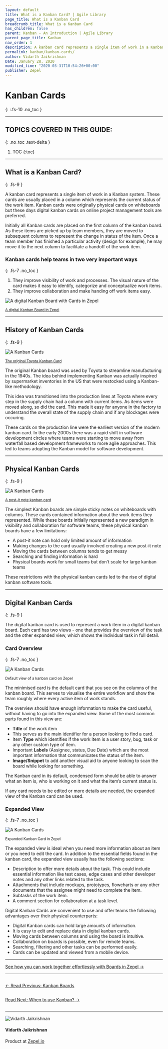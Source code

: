 ```yaml
---
layout: default
title: What is a Kanban Card? | Agile Library
page_title: What is a Kanban Card
breadcrumb_title: What is a Kanban Card
has_children: false
parent: Kanban - An Introduction | Agile Library
parent_page_title: Kanban
nav_order: 1
description: A kanban card represents a single item of work in a Kanban Board. A kanban card is placed in a column to represent its current status. Learn more.
permalink: kanban/kanban-cards/
author: Vidarth Jaikrishnan
Date: January 28, 2020
modified_time: "2020-03-31T10:54:26+00:00"
publisher: Zepel
---
```


# Kanban Cards
{: :.fs-10 .no_toc }

---

## TOPICS COVERED IN THIS GUIDE:
{: .no_toc .text-delta }

1. TOC
{:toc}

---

## What is a Kanban Card?
{: .fs-9 }

A kanban card represents a single item of work in a Kanban system. These cards are usually placed in a column which represents the current status of the work item. Kanban cards were originally physical cards on whiteboards but these days digital kanban cards on online project management tools are preferred. 

Initially all Kanban cards are placed on the first column of the kanban board. As these items are picked up by team members, they are moved to subsequent columns to represent the change in status of the item. Once a team member has finished a particular activity (design for example), he may move it to the next column to facilitate a handoff of the work item. 

### Kanban cards help teams in two very important ways
{: .fs-7 .no_toc }

1. They improve visibility of work and processes. The visual nature of the card makes it easy to identify, categorize and conceptualize work items. 
1. They improve collaboration and make handing off work items easy.

![A digital Kanban Board with Cards in Zepel](/agile/assets/uploads/kanban-board-with-cards-in-zepel.png)
<div class="caption">
<small><a href="https://zepel.io/" target="_blank">A digital Kanban Board in Zepel</a></small>
</div>

---

## History of Kanban Cards
{: .fs-9 }

![A Kanban Cards](/agile/assets/uploads/kanban-cards-history.jpg)
<div class="caption">
<small><a rel="noreferrer noopener" href="https://www.allaboutlean.com/toyota-kanban/toyota-kanban-cropped" target="_blank">The original Toyota Kanban Card</a>
</small>
</div>

The original Kanban board was used by Toyota to streamline manufacturing in the 1940s. The idea behind implementing Kanban was actually inspired by supermarket inventories in the US that were restocked using a Kanban-like methodology. 

This idea was transitioned into the production lines at Toyota where every step in the supply chain had a column with current items. As items were moved along, so did the card. This made it easy for anyone in the factory to understand the overall state of the supply chain and if any blockages were occuring. 

These cards on the production line were the earliest version of the modern kanban card. 
In the early 2000s there was a rapid shift in software development circles where teams were starting to move away from waterfall based development frameworks to more agile approaches. This led to teams adopting the Kanban model for software development.

---

## Physical Kanban Cards
{: .fs-9 }

![A Kanban Cards](/agile/assets/uploads/post-it-note-kanban-card.png)
<div class="caption">
<small><a rel="noreferrer noopener" href="http://www.anecon.com/blog/kanban-make-the-most-of-those-post-it-notes/" target="_blank">A post-it note kanban card</a>
</small>
</div>

The simplest Kanban boards are simple sticky notes on whiteboards with columns. These cards contained information about the work items they represented. While these boards initially represented a new paradigm in visibility and collaboration for software teams, these physical kanban boards have a few limitations: 
- A post-it note can hold only limited amount of information
- Making changes to the card usually involved creating a new post-it note
- Moving the cards between columns tends to get messy
- Searching and finding information is hard
- Physical boards work for small teams but don’t scale for large kanban teams

These restrictions with the physical kanban cards led to the rise of digital kanban software tools.

---

## Digital Kanban Cards
{: .fs-9 }

The digital kanban card is used to represent a work item in a digital kanban board. Each card has two views - one that provides the overview of the task and the other expanded view, which shows the individual task in full detail. 

### Card Overview
{: .fs-7 .no_toc }

![A Kanban Cards](/agile/assets/uploads/kanban-card-in-zepel.png)
<div class="caption">
<small>Default view of a kanban card on Zepel</small>
</div>

The minimised card is the default card that you see on the columns of the kanban board. This serves to visualise the entire workflow and show the team roughly where every active item of work stands. 

The overview should have enough information to make the card useful, without having to go into the expanded view. Some of the most common parts found in this view are: 
- **Title** of the work item
- This serves as the main identifier for a person looking to find a card.
- Item **Type** which identifies if the work item is a user story, bug, task or any other custom type of item. 
- Important **Labels** (Assignee, status, Due Date) which are the most important information that communicates the status of the item. 
- **Image/Snippet** to add another visual aid to anyone looking to scan the board while looking for something. 

The Kanban card in its default, condensed form should be able to answer what an item is, who is working on it and what the item’s current status is. 

If any card needs to be edited or more details are needed, the expanded view of the Kanban card can be used.

### Expanded View
{: .fs-7 .no_toc }

![A Kanban Cards](/agile/assets/uploads/expanded-kanban-card-in-zepel.png)
<div class="caption">
<small>Expanded Kanban Card in Zepel</small>
</div>

The expanded view is ideal when you need more information about an item or you need to edit the card. In addition to the essential fields found in the kanban card, the expanded view usually has the following sections:  
- Description to offer more details about the task. This could include essential information like test cases, edge cases and other developer notes and any other links related to the task.
- Attachments that include mockups, prototypes, flowcharts or any other documents that the assignee might need to complete the item. 
- Subtasks of the work item.
- A comment section for collaboration at a task level.

Digital Kanban Cards are convenient to use and offer teams the following advantages over their physical counterparts:  
- Digital Kanban cards can hold large amounts of information.
- It is easy to edit and replace data in digital kanban cards.
- Moving cards between columns and using the board is intuitive.
- Collaboration on boards is possible, even for remote teams.
- Searching, filtering and other tasks can be performed easily.
- Cards can be updated and viewed from a mobile device.

---

<div class="highlight-row">
<div class="highlight-column">
<div class="highlight-card">
    <div class="highlight-container">
        <a href="https://zepel.io/features/boards/?utm_source=agilelibrary&utm_medium=bottom-cta&utm_campaign=kanbancards" target="_blank">
        <p class="highlight-card-title">See how you can work together effortlessly with Boards in Zepel  →</p>
        </a>    
    </div>
</div>
</div>
</div>

---

<div class="row">
<div class="column">
<div class="card">
  <div class="container">
    <a href="{{ site.url }}{{ site.baseurl }}{% link agile/kanban-what-are-kanban-boards.md %}">
    <p class="card-title">←  Read Previous: Kanban Boards</p> 
    </a>
  </div>
</div>
</div>

<div class="column">
<div class="card">
  <div class="container">
    <a href="{{ site.url }}{{ site.baseurl }}{% link agile/kanban-when-to-use.md %}">
    <p class="card-title">Read Next: When to use Kanban?  →</p>
    </a>
  </div>
</div>
</div>
</div>

---

<div class="row">
  <div class="column">
    <div class="author-card">
      <img class="author-profile-image" src="/agile/assets/uploads/vidarth.png" alt="Vidarth Jaikrishnan">
      <div class="author-card-content">
        <h4 class="author-card-name">Vidarth Jaikrishnan</h4>
        <p>Product at <a href="https://zepel.io/">Zepel.io</a></p>
      </div>
    </div>
  </div>
</div>
